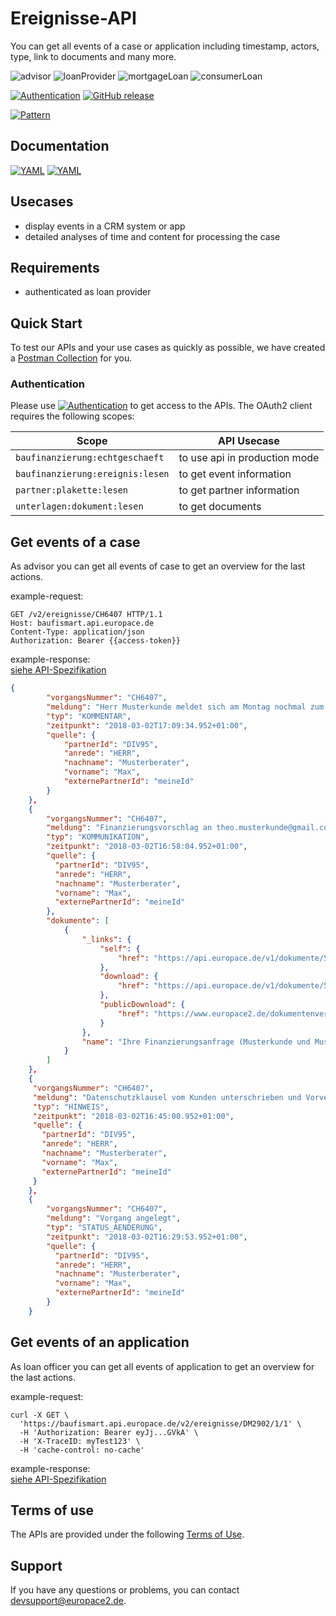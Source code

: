 # Ereignisse-API
You can get all events of a case or application including timestamp, actors, type, link to documents and many more.

![advisor](https://img.shields.io/badge/-advisor-lightblue)
![loanProvider](https://img.shields.io/badge/-loanProvider-lightblue)
![mortgageLoan](https://img.shields.io/badge/-mortgageLoan-lightblue)
![consumerLoan](https://img.shields.io/badge/-consumerLoan-lightblue)

[![Authentication](https://img.shields.io/badge/Auth-OAuth2-green)](https://github.com/europace/authorization-api)
[![GitHub release](https://img.shields.io/github/v/release/europace/baufismart-ereignisse-api)](https://github.com/europace/baufismart-ereignisse-api/releases)

[![Pattern](https://img.shields.io/badge/Pattern-Tolerant%20Reader-yellowgreen)](https://martinfowler.com/bliki/TolerantReader.html)

## Documentation
[![YAML](https://img.shields.io/badge/OAS-HTML_Doc-lightblue)](https://europace.github.io/baufismart-ereignisse-api/gh-pages/index.html)
[![YAML](https://img.shields.io/badge/OAS-YAML-lightgrey)](https://raw.githubusercontent.com/europace/baufismart-ereignisse-api/master/ereignisse-openapi.yaml)

## Usecases
- display events in a CRM system or app
- detailed analyses of time and content for processing the case

## Requirements
- authenticated as loan provider

## Quick Start
To test our APIs and your use cases as quickly as possible, we have created a [Postman Collection](https://github.com/europace/api-quickstart) for you.

### Authentication
Please use [![Authentication](https://img.shields.io/badge/Auth-OAuth2-green)](https://docs.api.europace.de/common/authentifizierung/authorization-api/) to get access to the APIs. The OAuth2 client requires the following scopes:

| Scope                                  | API Usecase                                   |
|----------------------------------------|-----------------------------------------------|
| `baufinanzierung:echtgeschaeft`        | to use api in production mode                 |
| `baufinanzierung:ereignis:lesen`       | to get event information                      |
| `partner:plakette:lesen`               | to get partner information                    |
| `unterlagen:dokument:lesen`            | to get documents                              |


## Get events of a case

As advisor you can get all events of case to get an overview for the last actions.

example-request:
``` http
GET /v2/ereignisse/CH6407 HTTP/1.1
Host: baufismart.api.europace.de
Content-Type: application/json
Authorization: Bearer {{access-token}}
```

example-response: \
[siehe API-Spezifikation](https://europace.github.io/baufismart-ereignisse-api/gh-pages/index.html#get-/ereignisse/-vorgangsNummer-)

``` json
{
        "vorgangsNummer": "CH6407",
        "meldung": "Herr Musterkunde meldet sich am Montag nochmal zum Finanzierungsvorschlag.",
        "typ": "KOMMENTAR",
        "zeitpunkt": "2018-03-02T17:09:34.952+01:00",
        "quelle": {
            "partnerId": "DIV95",
            "anrede": "HERR",
            "nachname": "Musterberater",
            "vorname": "Max",
            "externePartnerId": "meineId"
        }
    },
    {
        "vorgangsNummer": "CH6407",
        "meldung": "Finanzierungsvorschlag an theo.musterkunde@gmail.com versandt",
        "typ": "KOMMUNIKATION",
        "zeitpunkt": "2018-03-02T16:58:04.952+01:00",
        "quelle": {
          "partnerId": "DIV95",
          "anrede": "HERR",
          "nachname": "Musterberater",
          "vorname": "Max",
          "externePartnerId": "meineId"
        },
        "dokumente": [
            {
                "_links": {
                    "self": {
                        "href": "https://api.europace.de/v1/dokumente/5c4ac67de4b0829c9dc13a04"
                    },
                    "download": {
                        "href": "https://api.europace.de/v1/dokumente/5c4ac67de4b0829c9dc13a04/content"
                    },
                    "publicDownload": {
                        "href": "https://www.europace2.de/dokumentenverwaltung/download?id=354d44fbe827b624bc4b439ba0bdb4aa33b941e628ddd3e5ca0f9b47677ba9c419668c654887c2489f4535f17ec4a7f71657344c128d0d04acf5fbff0e5e92a0"
                    }
                },
                "name": "Ihre Finanzierungsanfrage (Musterkunde und Musterfrau) (25.01.2019)"
            }
        ]
    },
    {
     "vorgangsNummer": "CH6407",
     "meldung": "Datenschutzklausel vom Kunden unterschrieben und Vorvertragliche Informationspflichten nach §655a Abs. 2 Satz 1 BGB i.V.m. Art. 247 §13 EGBGB vom Vermittler bestätigt. Soweit Beratungsleistungen angeboten wurden, wurde zusätzlich bestätigt, dass den vorvertraglichen Informationspflichten nach Art. 247 § 13b Absatz 3 i.V.m. Art. 247 § 18 EGBGB nachgekommen wurde.",
     "typ": "HINWEIS",
     "zeitpunkt": "2018-03-02T16:45:00.952+01:00",
     "quelle": {
       "partnerId": "DIV95",
       "anrede": "HERR",
       "nachname": "Musterberater",
       "vorname": "Max",
       "externePartnerId": "meineId"
     }
    },
    {
        "vorgangsNummer": "CH6407",
        "meldung": "Vorgang angelegt",
        "typ": "STATUS_AENDERUNG",
        "zeitpunkt": "2018-03-02T16:29:53.952+01:00",
        "quelle": {
          "partnerId": "DIV95",
          "anrede": "HERR",
          "nachname": "Musterberater",
          "vorname": "Max",
          "externePartnerId": "meineId"
        }
    }
```

## Get events of an application

As loan officer you can get all events of application to get an overview for the last actions.

example-request:
``` cURL
curl -X GET \
  'https://baufismart.api.europace.de/v2/ereignisse/DM2902/1/1' \
  -H 'Authorization: Bearer eyJj...GVkA' \
  -H 'X-TraceID: myTest123' \
  -H 'cache-control: no-cache'
```

example-response: \
[siehe API-Spezifikation](https://europace.github.io/baufismart-ereignisse-api/gh-pages/index.html#get-/ereignisse/-vorgangsNummer-/-antragsNummer-/-teilAntragsNummer-)

## Terms of use
The APIs are provided under the following [Terms of Use](https://docs.api.europace.de/nutzungsbedingungen).

## Support
If you have any questions or problems, you can contact devsupport@europace2.de.
